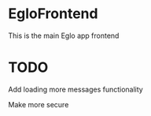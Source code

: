 # EgloFrontend

This is the main Eglo app frontend

# TODO

Add loading more messages functionality

Make more secure
